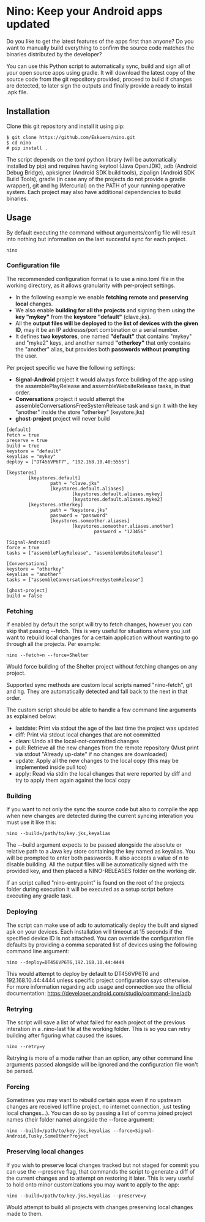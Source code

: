 
# Nino: Keep your Android apps updated
Do you like to get the latest features of the apps first than anyone?
Do you want to manually build everything to confirm the source code matches the binaries distributed by the developer?

You can use this Python script to automatically sync, build and sign all of your open source apps using gradle. It will download the latest copy of the source code from the git repository provided, proceed to build if changes are detected, to later sign the outputs and finally provide a ready to install .apk file.

## Installation
Clone this git repository and install it using pip:
```
$ git clone https://github.com/Eskuero/nino.git
$ cd nino
# pip install .
```

The script depends on the toml python library (will be automatically installed by pip) and requires having keytool (Java OpenJDK), adb (Android Debug Bridge), apksigner (Android SDK build tools), zipalign (Android SDK Build Tools), gradle (in case any of the projects do not provide a gradle wrapper), git and hg (Mercurial) on the PATH of your running operative system.
Each project may also have additional dependencies to build binaries.

## Usage
By default executing the command without arguments/config file will result into nothing but information on the last succesful sync for each project.
```
nino
```

### Configuration file
The recommended configuration format is to use a nino.toml file in the working directory, as it allows granularity with per-project settings.

- In the following example we enable **fetching remote** and **preserving local** changes.
- We also enable **building for all the projects** and signing them using the **key "mykey"** from the **keystore "default"** (clave.jks).
- All the **output files will be deployed** to the **list of devices with the given ID**, may it be an IP addresss/port combination or a serial number.
- It defines **two keystores**, one named **"default"** that contains "mykey" and "myke2" keys, and another named **"otherkey"** that only contains the "another" alias, but provides both **passwords without prompting** the user.

Per project specific we have the following settings:
- **Signal-Android** project it would always force building of the app using the assemblePlayRelease and assembleWebsiteRelease tasks, in that order.
- **Conversations** project it would attempt the assembleConversationsFreeSystemRelease task and sign it with the key "another" inside the store "otherkey" (keystore.jks)
- **ghost-project** project will never build
```
[default]
fetch = true
preserve = true
build = true
keystore = "default"
keyalias = "mykey"
deploy = ["DT456VP6T7", "192.168.10.40:5555"]

[keystores]
        [keystores.default]
                path = "clave.jks"
                [keystores.default.aliases]
                        [keystores.default.aliases.mykey]
                        [keystores.default.aliases.myke2]
        [keystores.otherkey]
                path = "keystore.jks"
                password = "password"
                [keystores.someother.aliases]
                        [keystores.someother.aliases.another]
                                password = "123456"

[Signal-Android]
force = true
tasks = ["assemblePlayRelease", "assembleWebsiteRelease"]

[Conversations]
keystore = "otherkey"
keyalias = "another"
tasks = ["assembleConversationsFreeSystemRelease"]

[ghost-project]
build = false
```

### Fetching
If enabled by default the script will try to fetch changes, however you can skip that passing --fetch. This is very useful for situations where you just want to rebuild local changes for a certain application without wanting to go through all the projects. Per example:
```
nino --fetch=n --force=Shelter
```
Would force building of the Shelter project without fetching changes on any project.

Supported sync methods are custom local scripts named "nino-fetch", git and hg. They are automatically detected and fall back to the next in that order.

The custom script should be able to handle a few command line arguments as explained below:

- lastdate: Print via stdout the age of the last time the project was updated
- diff: Print via stdout local changes that are not committed
- clean: Undo all the local-not-committed changes
- pull: Retrieve all the new changes from the remote repository (Must print via stdout "Already up-date" if no changes are downloaded)
- update: Apply all the new changes to the local copy (this may be implemented inside pull too)
- apply: Read via stdin the local changes that were reported by diff and try to apply them again against the local copy

### Building
If you want to not only the sync the source code but also to compile the app when new changes are detected during the current syncing interation you must use it like this:
```
nino --build=/path/to/key.jks,keyalias
```
The --build argument expects to be passed alongside the absolute or relative path to a Java key store containing the key named as keyalias. You will be prompted to enter both passwords. It also accepts a value of n to disable building.
All the output files will be automatically signed with the provided key, and then placed a NINO-RELEASES folder on the working dir.

If an script called "nino-entrypoint" is found on the root of the projects folder during execution it will be executed as a setup script before executing any gradle task.

### Deploying
The script can make use of adb to automatically deploy the built and signed apk on your devices. Each installation will timeout at 15 seconds if the specified device ID is not attached. You can override the configuration file defaults by providing a comma separated list of devices using the following command line argument:
```
nino --deploy=DT456VP6T6,192.168.10.44:4444
```
This would attempt to deploy by default to DT456VP6T6 and 192.168.10.44:4444 unless specific project configuration says otherwise.
For more information regarding adb usage and connection see the official documentation:
<https://developer.android.com/studio/command-line/adb>

### Retrying
The script will save a list of what failed for each project of the previous interation in a .nino-last file at the working folder. This is so you can retry building after figuring what caused the issues.
```
nino --retry=y
```
Retrying is more of a mode rather than an option, any other command line arguments passed alongside will be ignored and the configuration file won't be parsed.

### Forcing
Sometimes you may want to rebuild certain apps even if no upstream changes are received (offline project, no internet connection, just testing local changes...). You can do so by passing a list of comma joined project names (their folder name) alongside the --force argument:
```
nino --build=/path/to/key.jks,keyalias --force=Signal-Android,Tusky,SomeOtherProject
```

### Preserving local changes
If you wish to preserve local changes tracked but not staged for commit you can use the --preserve flag, that commands the script to generate a diff of the current changes and to attempt on restoring it later. This is very useful to hold onto minor customizations you may want to apply to the app:
```
nino --build=/path/to/key.jks,keyalias --preserve=y
```
Would attempt to build all projects with changes preserving local changes made to them.
